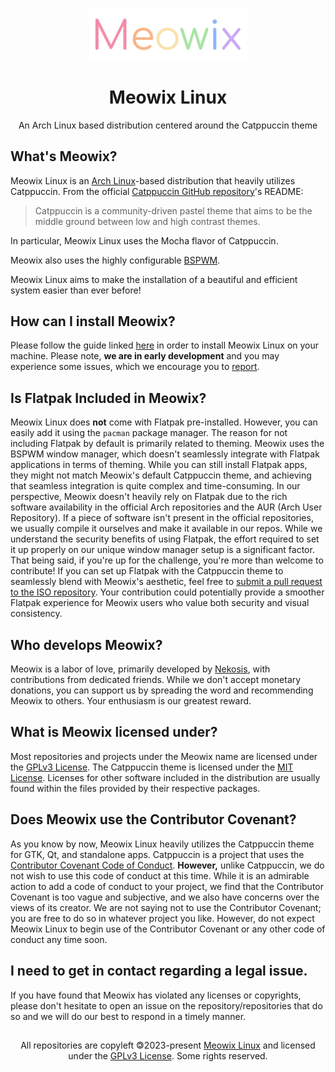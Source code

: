 <p align="center">
<img src="https://github.com/Meowix-Linux/Meowix-ISO/blob/main/assets/meowix-text.svg?raw=true" width="50%" height="50%">
</p>

<h1 align="center">Meowix Linux</h1>

<p align="center">An Arch Linux based distribution centered around the Catppuccin theme</p>

## What's Meowix?

Meowix Linux is an [Arch Linux](https://archlinux.org/)-based distribution that heavily utilizes Catppuccin. From the official [Catppuccin GitHub repository](https://github.com/catppuccin/catppuccin)'s README:

> Catppuccin is a community-driven pastel theme that aims to be the middle ground between low and high contrast themes.

In particular, Meowix Linux uses the Mocha flavor of Catppuccin.

Meowix also uses the highly configurable [BSPWM](https://github.com/baskerville/bspwm).

Meowix Linux aims to make the installation of a beautiful and efficient system easier than ever before!

## How can I install Meowix?

Please follow the guide linked [here](https://github.com/Meowix-Linux/Meowix-ISO/#installation) in order to install Meowix Linux on your machine. Please note, **we are in early development** and you may experience some issues, which we encourage you to [report](https://github.com/Meowix-Linux/Meowix-ISO/issues).

## Is Flatpak Included in Meowix?

Meowix Linux does **not** come with Flatpak pre-installed. However, you can easily add it using the `pacman` package manager. The reason for not including Flatpak by default is primarily related to theming. Meowix uses the BSPWM window manager, which doesn't seamlessly integrate with Flatpak applications in terms of theming. While you can still install Flatpak apps, they might not match Meowix's default Catppuccin theme, and achieving that seamless integration is quite complex and time-consuming. In our perspective, Meowix doesn't heavily rely on Flatpak due to the rich software availability in the official Arch repositories and the AUR (Arch User Repository). If a piece of software isn't present in the official repositories, we usually compile it ourselves and make it available in our repos. While we understand the security benefits of using Flatpak, the effort required to set it up properly on our unique window manager setup is a significant factor. That being said, if you're up for the challenge, you're more than welcome to contribute! If you can set up Flatpak with the Catppuccin theme to seamlessly blend with Meowix's aesthetic, feel free to [submit a pull request to the ISO repository](https://github.com/Meowix-Linux/Meowix-ISO/pulls). Your contribution could potentially provide a smoother Flatpak experience for Meowix users who value both security and visual consistency.

## Who develops Meowix?

Meowix is a labor of love, primarily developed by [Nekosis](https://github.com/Nekosis), with contributions from dedicated friends. While we don't accept monetary donations, you can support us by spreading the word and recommending Meowix to others. Your enthusiasm is our greatest reward.

## What is Meowix licensed under?

Most repositories and projects under the Meowix name are licensed under the [GPLv3 License](https://www.gnu.org/licenses/gpl-3.0.en.html). The Catppuccin theme is licensed under the [MIT License](https://opensource.org/license/mit/). Licenses for other software included in the distribution are usually found within the files provided by their respective packages.

## Does Meowix use the Contributor Covenant?

As you know by now, Meowix Linux heavily utilizes the Catppuccin theme for GTK, Qt, and standalone apps. Catppuccin is a project that uses the [Contributor Covenant Code of Conduct](https://github.com/catppuccin/.github/blob/main/CODE_OF_CONDUCT.md). **However,** unlike Catppuccin, we do not wish to use this code of conduct at this time. While it is an admirable action to add a code of conduct to your project, we find that the Contributor Covenant is too vague and subjective, and we also have concerns over the views of its creator. We are not saying not to use the Contributor Covenant; you are free to do so in whatever project you like. However, do not expect Meowix Linux to begin use of the Contributor Covenant or any other code of conduct any time soon.

## I need to get in contact regarding a legal issue.

If you have found that Meowix has violated any licenses or copyrights, please don't hesitate to open an issue on the repository/repositories that do so and we will do our best to respond in a timely manner.

##

<p align="center">All repositories are copyleft 🄯2023-present <a href="https://github.com/Meowix-Linux/">Meowix Linux</a> and licensed under the <a href="https://www.gnu.org/licenses/gpl-3.0.en.html">GPLv3 License</a>. Some rights reserved.</p>
